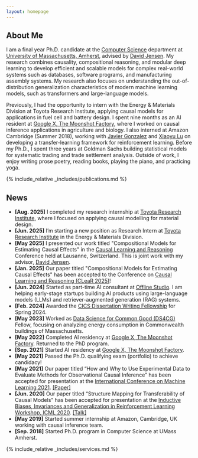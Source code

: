 ```yaml
---
layout: homepage
---
```


## About Me

I am a final year Ph.D. candidate at the [Computer Science](https://www.cics.umass.edu/) department at [University of Massachusetts, Amherst](https://www.umass.edu/), advised by [David Jensen](https://groups.cs.umass.edu/jensen/). My research combines causality, compositional reasoning, and modular deep learning to develop efficient and scalable models for complex real-world systems such as databases, software programs, and manufacturing assembly systems. My research also focuses on understanding the out-of-distribution generalization characteristics of modern machine learning models, such as transformers and large-language models. 

Previously, I had the opportunity to intern with the Energy & Materials Division at Toyota Research Institute, applying causal models for applications in fuel cell and battery design. I spent nine months as an AI resident at [Google X, The Moonshot Factory](https://x.company/), where I worked on causal inference applications in agriculture and biology. I also interned at Amazon Cambridge (Summer 2018), working with [Javier Gonzalez](https://www.microsoft.com/en-us/research/people/jagonz/) and [Xiaoyu Lu](https://xiaoyulu2014.github.io/) on developing a transfer-learning framework for reinforcement learning. Before my Ph.D., I spent three years at Goldman Sachs building statistical models for systematic trading and trade settlement analysis. Outside of work, I enjoy writing prose poetry, reading books, playing the piano, and practicing yoga.

{% include_relative _includes/publications.md %}

## News
- **[Aug. 2025]** I completed my research internship at [Toyota Research Institute](https://www.linkedin.com/company/toyota-research-institute/posts/?feedView=all), where I focused on applying causal modelling for material design. 
- **[Jun. 2025]** I’m starting a new position as Research Intern at [Toyota Research Institute](https://www.linkedin.com/company/toyota-research-institute/posts/?feedView=all) in the Energy & Materials Division. 
- **[May 2025]** I presented our work titled "Compositional Models for Estimating Causal Effects" in the [Causal Learning and Reasoning](https://www.cclear.cc/2025) Conference held at Lausanne, Switzerland. This is joint work with my advisor, [David Jensen](https://groups.cs.umass.edu/jensen/). 
- **[Jan. 2025]** Our paper titled "Compositional Models for Estimating Causal Effects" has been accepted to the Conference on [Causal Learning and Reasoning (CLeaR 2025)](https://www.cclear.cc/2025)!
- **[Jun. 2024]** Started as part-time AI consultant at [Offline Studio](https://www.offlinestudio.com/). I am helping early-stage startups building AI products using large-language models (LLMs) and retriever-augmented generation (RAG) systems.
- **[Feb. 2024]** Awarded the [CICS Dissertation Writing Fellowship](https://www.cics.umass.edu/news/spring-2024-dissertation-writing-fellowships) for Spring 2024.
- **[May 2023]** Worked as [Data Science for Common Good (DS4CG)](https://ds.cs.umass.edu/industry/data-science-common-good) Fellow, focusing on analyzing energy consumption in Commonwealth buildings of Massachusetts. 
- **[May 2022]** Completed AI residency at [Google X, The Moonshot Factory](https://x.company/). Returned to the PhD program. 
- **[Sep. 2021]** Started AI residency at [Google X, The Moonshot Factory](https://x.company/).
- **[May 2021]** Passed the Ph.D. qualifying exam (portfolio) to achieve candidacy!
- **[May 2021]** Our paper titled “How and Why to Use Experimental Data to Evaluate Methods for Observational Causal Inference” has been accepted for presentation at the  [International Conference on Machine Learning 2021](https://proceedings.mlr.press/v139/gentzel21a.html). [[Paper]](http://proceedings.mlr.press/v139/gentzel21a/gentzel21a.pdf)
- **[Jun. 2020]** Our paper titled “Structure Mapping for Transferability of Causal Models” has been accepted for presentation at the  [Inductive Biases, Invariances and Generalization in Reinforcement Learning Workshop, ICML 2020](https://biases-invariances-generalization.github.io/pdf/big_26.pdf). [[Talk]](https://slideslive.com/38931337/structure-mapping-for-transferability-of-causal-models)
- **[May 2019]** Started summer internship at Amazon, Cambridge, UK working with causal inference team.
- **[Sep. 2018]** Started Ph.D. program in Computer Science at UMass Amherst.

{% include_relative _includes/services.md %}
